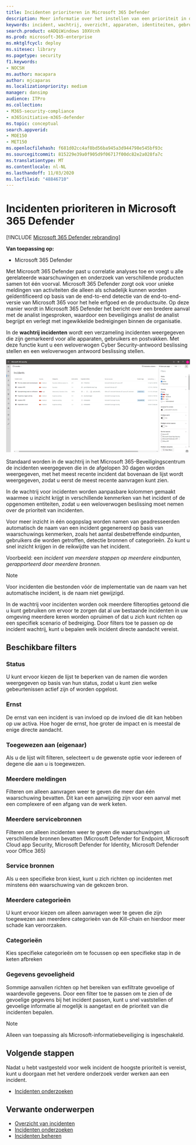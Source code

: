 ```yaml
---
title: Incidenten prioriteren in Microsoft 365 Defender
description: Meer informatie over het instellen van een prioriteit in de wachtrij voor incidenten in Microsoft 365 Defender
keywords: incident, wachtrij, overzicht, apparaten, identiteiten, gebruikers, postvak, e-mail, incidenten
search.product: eADQiWindows 10XVcnh
ms.prod: microsoft-365-enterprise
ms.mktglfcycl: deploy
ms.sitesec: library
ms.pagetype: security
f1.keywords:
- NOCSH
ms.author: macapara
author: mjcaparas
ms.localizationpriority: medium
manager: dansimp
audience: ITPro
ms.collection:
- M365-security-compliance
- m365initiative-m365-defender
ms.topic: conceptual
search.appverid:
- MOE150
- MET150
ms.openlocfilehash: f681d02cc4af8bd56ba945a3d944798e545bf93c
ms.sourcegitcommit: 815229e39a0f905d9f06717f00dc82e2a028fa7c
ms.translationtype: MT
ms.contentlocale: nl-NL
ms.lasthandoff: 11/03/2020
ms.locfileid: "48846710"
---
```

# <a name="prioritize-incidents-in-microsoft-365-defender"></a>Incidenten prioriteren in Microsoft 365 Defender

[!INCLUDE [Microsoft 365 Defender rebranding](../includes/microsoft-defender.md)]


**Van toepassing op:**
- Microsoft 365 Defender



Met Microsoft 365 Defender past u correlatie analyses toe en voegt u alle gerelateerde waarschuwingen en onderzoek van verschillende producten samen tot één voorval. Microsoft 365 Defender zorgt ook voor unieke meldingen van activiteiten die alleen als schadelijk kunnen worden geïdentificeerd op basis van de end-to-end detectie van de end-to-end-versie van Microsoft 365 voor het hele erfgoed en de productsuite. Op deze manier wordt in Microsoft 365 Defender het bericht over een bredere aanval met de analist ingesproken, waardoor een beveiligings analist de analist begrijpt en verlegt met ingewikkelde bedreigingen binnen de organisatie.


In de **wachtrij incidenten** wordt een verzameling incidenten weergegeven die zijn gemarkeerd voor alle apparaten, gebruikers en postvakken. Met deze functie kunt u een weloverwogen Cyber Security-antwoord beslissing stellen en een weloverwogen antwoord beslissing stellen.


![Afbeelding van een wachtrij voor incidenten](../../media/incidents-queue.png) 

Standaard worden in de wachtrij in het Microsoft 365-Beveiligingscentrum de incidenten weergegeven die in de afgelopen 30 dagen worden weergegeven, met het meest recente incident dat bovenaan de lijst wordt weergegeven, zodat u eerst de meest recente aanvragen kunt zien.

In de wachtrij voor incidenten worden aanpasbare kolommen gemaakt waarmee u inzicht krijgt in verschillende kenmerken van het incident of de opgenomen entiteiten, zodat u een weloverwogen beslissing moet nemen over de prioriteit van incidenten.

Voor meer inzicht in één oogopslag worden namen van geadresseerden automatisch de naam van een incident gegenereerd op basis van waarschuwings kenmerken, zoals het aantal desbetreffende eindpunten, gebruikers die worden getroffen, detectie bronnen of categorieën. Zo kunt u snel inzicht krijgen in de reikwijdte van het incident.

Voorbeeld: een *incident van meerdere stappen op meerdere eindpunten, gerapporteerd door meerdere bronnen.*

> [!NOTE]
> Voor incidenten die bestonden vóór de implementatie van de naam van het automatische incident, is de naam niet gewijzigd.

In de wachtrij voor incidenten worden ook meerdere filteropties getoond die u kunt gebruiken om ervoor te zorgen dat al uw bestaande incidenten in uw omgeving meerdere keren worden opruimen of dat u zich kunt richten op een specifiek scenario of bedreiging. Door filters toe te passen op de incident wachtrij, kunt u bepalen welk incident directe aandacht vereist. 

## <a name="available-filters"></a>Beschikbare filters

### <a name="status"></a>Status
U kunt ervoor kiezen de lijst te beperken van de namen die worden weergegeven op basis van hun status, zodat u kunt zien welke gebeurtenissen actief zijn of worden opgelost.

### <a name="severity"></a>Ernst
De ernst van een incident is van invloed op de invloed die dit kan hebben op uw activa. Hoe hoger de ernst, hoe groter de impact en is meestal de enige directe aandacht. 

### <a name="assigned-to-owner"></a>Toegewezen aan (eigenaar)
Als u de lijst wilt filteren, selecteert u de gewenste optie voor iedereen of degene die aan u is toegewezen.

### <a name="multiple-alerts"></a>Meerdere meldingen 
Filteren om alleen aanvragen weer te geven die meer dan één waarschuwing bevatten. Dit kan een aanwijzing zijn voor een aanval met een complexere of een afgang van de werk keten. 


### <a name="multiple-service-sources"></a>Meerdere servicebronnen 
Filteren om alleen incidenten weer te geven die waarschuwingen uit verschillende bronnen bevatten (Microsoft Defender for Endpoint, Microsoft Cloud app Security, Microsoft Defender for Identity, Microsoft Defender voor Office 365)
### <a name="service-sources"></a>Service bronnen
Als u een specifieke bron kiest, kunt u zich richten op incidenten met minstens één waarschuwing van de gekozen bron. 

### <a name="multiple-categories"></a>Meerdere categorieën 
U kunt ervoor kiezen om alleen aanvragen weer te geven die zijn toegewezen aan meerdere categorieën van de Kill-chain en hierdoor meer schade kan veroorzaken. 

### <a name="categories"></a>Categorieën
Kies specifieke categorieën om te focussen op een specifieke stap in de keten afbreken

### <a name="data-sensitivity"></a>Gegevens gevoeligheid
Sommige aanvallen richten op het bereiken van exfiltrate gevoelige of waardevolle gegevens. Door een filter toe te passen om te zien of de gevoelige gegevens bij het incident passen, kunt u snel vaststellen of gevoelige informatie al mogelijk is aangetast en de prioriteit van die incidenten bepalen.

>[!NOTE]
>Alleen van toepassing als Microsoft-informatiebeveiliging is ingeschakeld.


## <a name="next-steps"></a>Volgende stappen
Nadat u hebt vastgesteld voor welk incident de hoogste prioriteit is vereist, kunt u doorgaan met het verdere onderzoek verder werken aan een incident.
- [Incidenten onderzoeken](investigate-incidents.md)


## <a name="related-topics"></a>Verwante onderwerpen
- [Overzicht van incidenten](incidents-overview.md)
- [Incidenten onderzoeken](investigate-incidents.md)
- [Incidenten beheren](manage-incidents.md)
